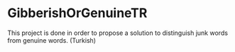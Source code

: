 # GibberishOrGenuineTR
This project is done in order to propose a solution to distinguish junk words from genuine words. (Turkish)
